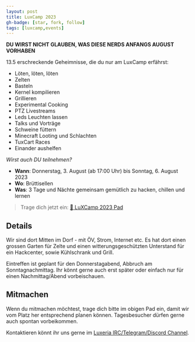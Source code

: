 ```yaml
---
layout: post
title: LuxCamp 2023
gh-badge: [star, fork, follow]
tags: [luxcamp,events]
---
```


**DU WIRST NICHT GLAUBEN, WAS DIESE NERDS ANFANGS AUGUST VORHABEN**

13.5 erschreckende Geheimnisse, die du nur am LuxCamp erfährst:

- Löten, löten, löten
- Zelten
- Basteln
- Kernel kompilieren
- Grillieren
- Experimental Cooking
- PTZ Livestreams
- Leds Leuchten lassen
- Talks und Vorträge
- Schweine füttern
- Minecraft Looting und Schlachten
- TuxCart Races
- Einander aushelfen

_Wirst auch DU teilnehmen?_

 - **Wann**: Donnerstag, 3. August (ab 17:00 Uhr) bis Sonntag, 6. August 2023
 - **Wo**: Brüttisellen
 - **Was**: 3 Tage und Nächte gemeinsam gemütlich zu hacken, chillen und lernen

> Trage dich jetzt ein: [📝 LuXCamp 2023 Pad](https://md.coredump.ch/ihbE0tFARv65ExTaOtsutw?both#)

## Details

Wir sind dort Mitten im Dorf - mit ÖV, Strom, Internet etc. Es hat dort einen
grossen Garten für Zelte und einen witterungsgeschützten Unterstand für ein
Hackcenter, sowie Kühlschrank und Grill.

Eintreffen ist geplant für den Donnerstagabend, Abbruch am Sonntagnachmittag.
Ihr könnt gerne auch erst später oder einfach nur für einen
Nachmittag/Abend vorbeischauen.

## Mitmachen

Wenn du mitmachen möchtest, trage dich bitte im obigen Pad ein, damit wir vom Platz her entsprechend planen können.
Tagesbesucher dürfen gerne auch spontan vorbeikommen.

Kontaktieren könnt ihr uns gerne im [Luxeria IRC/Telegram/Discord Channel](https://luxeria.ch/kontakt/).

